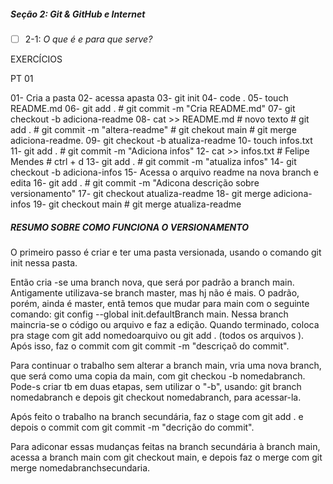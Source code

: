 ##### Seção 2: Git & GitHub e Internet

- [ ] 2-1: _O que é e para que serve?_

EXERCÍCIOS

PT 01

01- Cria a pasta
02- acessa apasta
03- git init
04- code .
05- touch README.md
06- git add . # git commit -m "Cria README.md"
07- git checkout -b adiciona-readme
08- cat >> README.md # novo texto # git add . # git commit -m "altera-readme" # git chekout main # git merge adiciona-readme.
09- git checkout -b atualiza-readme 
10- touch infos.txt
11- git add . # git commit -m "Adiciona infos"
12- cat >> infos.txt # Felipe Mendes # ctrl + d
13- git add . # git commit -m "atualiza infos"
14- git checkout -b adiciona-infos
15- Acessa o arquivo readme na nova branch e edita 
16- git add . # git commit -m "Adicona descrição sobre versionamento"
17- git checkout atualiza-readme
18- git merge adiciona-infos
19- git checkout main # git merge atualiza-readme

##### RESUMO SOBRE COMO FUNCIONA O VERSIONAMENTO

O primeiro passo é criar e ter uma pasta versionada, usando o comando git init nessa pasta.

Então cria -se uma branch nova, que será por padrão a branch main. Antigamente utilizava-se branch master, mas hj não é mais. O padrão, porém, ainda é master, entã temos que mudar para main com o seguinte comando: git config --global init.defaultBranch main.
Nessa branch maincria-se o código ou arquivo e faz a edição. Quando terminado, coloca pra stage com git add nomedoarquivo ou git add . (todos os arquivos ). Após isso, faz o commit com git commit -m "descriçaõ do commit".

Para continuar o trabalho sem alterar a branch main, vria uma nova branch, que será como uma copia da main, com git checkou -b nomedabranch. Pode-s criar tb em duas etapas, sem utilizar o "-b", usando: git branch nomedabranch e depois git checkout nomedabranch, para acessar-la.

Após feito o trabalho na branch secundária, faz o stage com git add . e depois o commit com git commit -m "decrição do commit". 

Para adiconar essas mudanças feitas na branch secundária à branch main, acessa a branch main com git checkout main, e depois faz o merge com git merge nomedabranchsecundaria.
